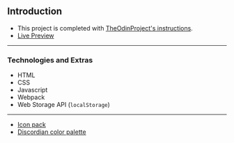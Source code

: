 ## Introduction
- This project is completed with [TheOdinProject's instructions](https://www.theodinproject.com/paths/full-stack-javascript/courses/javascript/lessons/todo-list). 
- [Live Preview](https://talipakcelik.github.io/todo-list/)

---
### Technologies and Extras
- HTML
- CSS
- Javascript
- Webpack
- Web Storage API (`localStorage`)

---
- [Icon pack](https://ionic.io/ionicons)
- [Discordian color palette](https://forum.obsidian.md/t/discordian-theme/10880)

